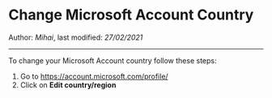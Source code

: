 # Change Microsoft Account Country

Author: *Mihai*, last modified: _27/02/2021_

---

To change your Microsoft Account country follow these steps:

1. Go to https://account.microsoft.com/profile/
2. Click on **Edit country/region**
